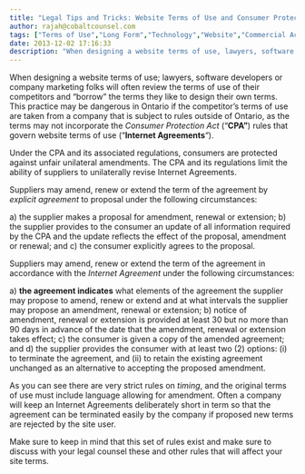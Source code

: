 ```yaml
---
title: "Legal Tips and Tricks: Website Terms of Use and Consumer Protection Law"
author: rajah@cobaltcounsel.com
tags: ["Terms of Use","Long Form","Technology","Website","Commercial Activities","Rajah"]
date: 2013-12-02 17:16:33
description: "When designing a website terms of use, lawyers, software developers or company marketing folks will often review the terms of use of their competitors and “borrow” the terms they like to design their..."
---
```


When designing a website terms of use; lawyers, software developers or company marketing folks will often review the terms of use of their competitors and “borrow” the terms they like to design their own terms.   This practice may be dangerous in Ontario if the competitor’s terms of use are taken from a company that is subject to rules outside of Ontario, as the terms may not incorporate the *Consumer Protection Act* (“**CPA”**) rules that govern website terms of use (“**Internet Agreements**“).

Under the CPA and its associated regulations, consumers are protected against unfair unilateral amendments. The CPA and its regulations limit the ability of suppliers to unilaterally revise Internet Agreements.

Suppliers may amend, renew or extend the term of the agreement by *explicit agreement* to proposal under the following circumstances:

a) the supplier makes a proposal for amendment, renewal or extension;
b) the supplier provides to the consumer an update of all information required by the CPA and the update reflects the effect of the proposal, amendment or renewal; and
c) the consumer explicitly agrees to the proposal.

Suppliers may amend, renew or extend the term of the agreement in accordance with the *Internet Agreement* under the following circumstances:

a) **the agreement indicates** what elements of the agreement the supplier may propose to amend, renew or extend and at what intervals the supplier may propose an amendment, renewal or extension;
b) notice of amendment, renewal or extension is provided at least 30 but no more than 90 days in advance of the date that the amendment, renewal or extension takes effect;
c) the consumer is given a copy of the amended agreement; and
d) the supplier provides the consumer with at least two (2) options: 
   (i) to terminate the agreement, and 
   (ii) to retain the existing agreement unchanged as an alternative to accepting the proposed amendment.

As you can see there are very strict rules on *timing*, and the original terms of use must include language allowing for amendment.  Often a company will keep an Internet Agreements deliberately short in term so that the agreement can be terminated easily by the company if proposed new terms are rejected by the site user.

Make sure to keep in mind that this set of rules exist and make sure to discuss with your legal counsel these and other rules that will affect your site terms.
